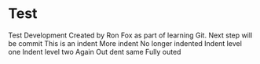 # Test
Test Development
Created by Ron Fox as part of learning Git.
Next step will be commit
  This is an indent
  More indent
No longer indented
  Indent level one
    Indent level two
    Again
  Out dent
  same
Fully outed
